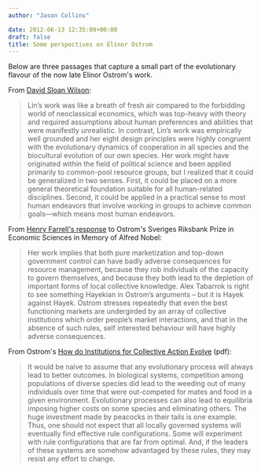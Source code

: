 ```yaml
---
author: "Jason Collins"

date: 2012-06-13 12:35:09+00:00
draft: false
title: Some perspectives on Elinor Ostrom
---
```


Below are three passages that capture a small part of the evolutionary flavour of the now late Elinor Ostrom's work.

From [David Sloan Wilson](http://www.thisviewoflife.com/index.php/magazine/articles/farewell-lin-ostrom):



<blockquote>Lin’s work was like a breath of fresh air compared to the forbidding world of neoclassical economics, which was top-heavy with theory and required assumptions about human preferences and abilities that were manifestly unrealistic. In contrast, Lin’s work was empirically well grounded and her eight design principles were highly congruent with the evolutionary dynamics of cooperation in all species and the biocultural evolution of our own species. Her work might have originated within the field of political science and been applied primarily to common-pool resource groups, but I realized that it could be generalized in two senses. First, it could be placed on a more general theoretical foundation suitable for all human-related disciplines. Second, it could be applied in a practical sense to most human endeavors that involve working in groups to achieve common goals—which means most human endeavors.</blockquote>



From [Henry Farrell's response](http://crookedtimber.org/2009/10/12/the-ostrom-nobel/) to Ostrom's Sveriges Riksbank Prize in Economic Sciences in Memory of Alfred Nobel:



<blockquote>Her work implies that both pure marketization and top-down government control can have badly adverse consequences for resource management, because they rob individuals of the capacity to govern themselves, and because they both lead to the depletion of important forms of local collective knowledge. Alex Tabarrok is right to see something Hayekian in Ostrom’s arguments – but it is Hayek against Hayek. Ostrom stresses repeatedly that even the best functioning markets are undergirded by an array of collective institutions which order people’s market interactions, and that in the absence of such rules, self interested behaviour will have highly adverse consequences.</blockquote>



From Ostrom's [How do Institutions for Collective Action Evolve](http://www.nobelmuseum.se/sites/nobelmuseet.se/files/page_file/nww2008.pdf) (pdf):



<blockquote>It would be naive to assume that any evolutionary process will always lead to better outcomes. In biological systems, competition among populations of diverse species did lead to the weeding out of many individuals over time that were out-competed for mates and food in a given environment.  Evolutionary processes can also lead to equilibria imposing higher costs on some species and eliminating others.  The huge investment made by peacocks in their tails is one example.  Thus, one should not expect that all locally governed systems will eventually find effective rule configurations.  Some will experiment with rule configurations that are far from optimal.  And, if the leaders of these systems are somehow advantaged by these rules, they may resist any effort to change. </blockquote>

